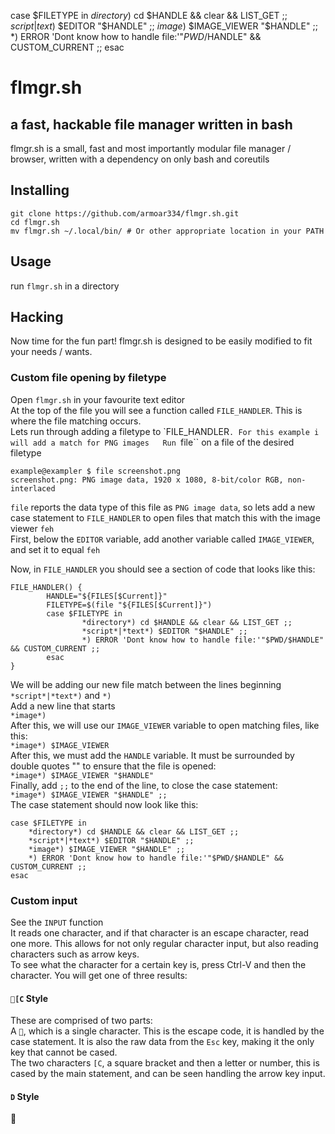 case $FILETYPE in
                *directory*) cd $HANDLE && clear && LIST_GET ;;
                *script*|*text*) $EDITOR "$HANDLE" ;;
                *image*) $IMAGE_VIEWER "$HANDLE" ;;
                *) ERROR 'Dont know how to handle file:'"$PWD/$HANDLE" && CUSTOM_CURRENT ;;
        esac
# flmgr.sh
## a fast, hackable file manager written in bash
flmgr.sh is a small, fast and most importantly modular file manager / browser, written with a dependency on only bash and coreutils  

## Installing
```
git clone https://github.com/armoar334/flmgr.sh.git   
cd flmgr.sh  
mv flmgr.sh ~/.local/bin/ # Or other appropriate location in your PATH
```

## Usage
run ``flmgr.sh`` in a directory  

## Hacking
Now time for the fun part! flmgr.sh is designed to be easily modified to fit your needs / wants.  

### Custom file opening by filetype
Open ``flmgr.sh`` in your favourite text editor  
At the top of the file you will see a function called ``FILE_HANDLER``. This is where the file matching occurs.  
Lets run through adding a filetype to `FILE_HANDLER``. For this example i will add a match for PNG images  
Run ``file`` on a file of the desired filetype
```
example@exampler $ file screenshot.png
screenshot.png: PNG image data, 1920 x 1080, 8-bit/color RGB, non-interlaced
```
``file`` reports the data type of this file as ``PNG image data``, so lets add a new case statement to ``FILE_HANDLER`` to open files that match this with the image viewer ``feh``  
First, below the ``EDITOR`` variable, add another variable called ``IMAGE_VIEWER``, and set it to equal ``feh``

Now, in ``FILE_HANDLER`` you should see a section of code that looks like this:  
```
FILE_HANDLER() {
        HANDLE="${FILES[$Current]}"
        FILETYPE=$(file "${FILES[$Current]}")
        case $FILETYPE in
                *directory*) cd $HANDLE && clear && LIST_GET ;;
                *script*|*text*) $EDITOR "$HANDLE" ;;
                *) ERROR 'Dont know how to handle file:'"$PWD/$HANDLE" && CUSTOM_CURRENT ;;
        esac
}
```
We will be adding our new file match between the lines beginning ``*script*|*text*)`` and ``*)``  
Add a new line that starts  
``*image*)``  
After this, we will use our ``IMAGE_VIEWER`` variable to open matching files, like this:  
``*image*) $IMAGE_VIEWER``  
After this, we must add the ``HANDLE`` variable. It must be surrounded by double quotes "" to ensure that the file is opened:  
``*image*) $IMAGE_VIEWER "$HANDLE"``  
Finally, add ``;;`` to the end of the line, to close the case statement:  
``*image*) $IMAGE_VIEWER "$HANDLE" ;;``  
The case statement should now look like this:
```
case $FILETYPE in
	*directory*) cd $HANDLE && clear && LIST_GET ;;
	*script*|*text*) $EDITOR "$HANDLE" ;;
	*image*) $IMAGE_VIEWER "$HANDLE" ;;
	*) ERROR 'Dont know how to handle file:'"$PWD/$HANDLE" && CUSTOM_CURRENT ;;
esac
```

### Custom input
See the ``INPUT`` function  
It reads one character, and if that character is an escape character, read one more. This allows for not only regular character input, but also reading characters such as arrow keys.  
To see what the character for a certain key is, press Ctrl-V and then the character. You will get one of three results:  

#### ``[C`` Style  
These are comprised of two parts:  
A ````, which is a single character. This is the escape code, it is handled by the case statement. It is also the raw data from the ``Esc`` key, making it the only key that cannot be cased.  
The two characters ``[C``, a square bracket and then a letter or number, this is cased by the main statement, and can be seen handling the arrow key input.
  
  
#### ``D`` Style  




 
